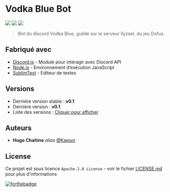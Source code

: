 # Vodka Blue Bot

[![](https://img.shields.io/discord/372371393783791629?style=flat-square&logo=discord)](https://discord.com/)
[![](https://img.shields.io/badge/discordjs-v12.5.1-blue.svg?style=flat-square)](https://www.npmjs.com/package/discord.js)
[![](https://img.shields.io/badge/version-v0.1-blue.svg?style=flat-square)](https://github.com/Kaesor/Vodka-Blue)


> Bot du discord Vodka Blue, guilde sur le serveur Ilyzael, du jeu Dofus.

## Fabriqué avec

* [Discord.js](https://discord.js.org/#/) - Module pour intéragir avec Discord API
* [Node.js](https://nodejs.org/fr/) - Environnement d’exécution JavaScript
* [SublimText](https://www.sublimetext.com/) - Editeur de textes


## Versions
* Dernière version stable : **v0.1**
* Dernière version : **v0.1**
* Liste des versions : [Cliquer pour afficher](https://github.com/Kaesor/Vodka-Blue/tags)

## Auteurs
* **Hugo Chahine** _alias_ [@Kaesor](https://github.com/Kaesor)


## License

Ce projet est sous licence ``Apache-2.0 License`` - voir le fichier [LICENSE.md](LICENSE.md) pour plus d'informations

[![forthebadge](https://forthebadge.com/images/badges/built-with-love.svg)](https://forthebadge.com)